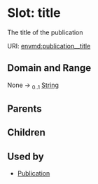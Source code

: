 
# Slot: title


The title of the publication

URI: [envmd:publication__title](http://w3id.org/ontogpt/environmental-metadatapublication__title)


## Domain and Range

None &#8594;  <sub>0..1</sub> [String](types/String.md)

## Parents


## Children


## Used by

 * [Publication](Publication.md)
